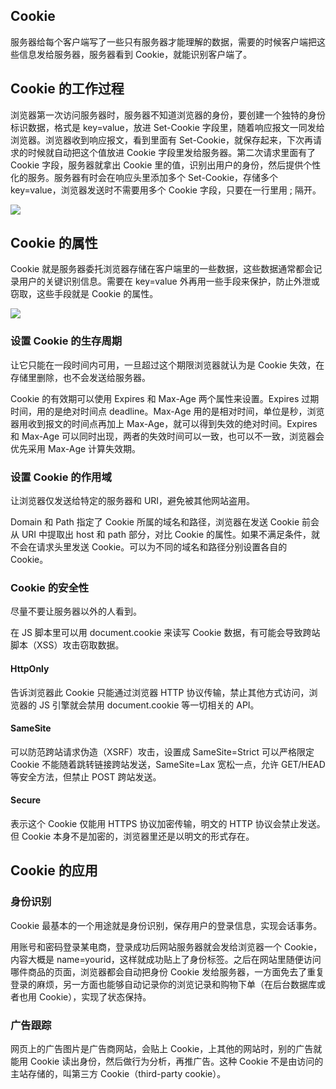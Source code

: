 ## Cookie

服务器给每个客户端写了一些只有服务器才能理解的数据，需要的时候客户端把这些信息发给服务器，服务器看到 Cookie，就能识别客户端了。

## Cookie 的工作过程

浏览器第一次访问服务器时，服务器不知道浏览器的身份，要创建一个独特的身份标识数据，格式是 key=value，放进 Set-Cookie 字段里，随着响应报文一同发给浏览器。浏览器收到响应报文，看到里面有 Set-Cookie，就保存起来，下次再请求的时候就自动把这个值放进 Cookie 字段里发给服务器。第二次请求里面有了 Cookie 字段，服务器就拿出 Cookie 里的值，识别出用户的身份，然后提供个性化的服务。服务器有时会在响应头里添加多个 Set-Cookie，存储多个 key=value，浏览器发送时不需要用多个 Cookie 字段，只要在一行里用 ; 隔开。

![](https://blog-1252173264.cos.ap-shanghai.myqcloud.com/1652586054759-060bd335-e2af-4bf5-bf30-57be5f6e29b9.png)

## Cookie 的属性

Cookie 就是服务器委托浏览器存储在客户端里的一些数据，这些数据通常都会记录用户的关键识别信息。需要在 key=value 外再用一些手段来保护，防止外泄或窃取，这些手段就是 Cookie 的属性。

![](https://blog-1252173264.cos.ap-shanghai.myqcloud.com/1653185039306-010397d1-f8e0-4503-af8e-4fcd87219141.png)

### 设置 Cookie 的生存周期

让它只能在一段时间内可用，一旦超过这个期限浏览器就认为是 Cookie 失效，在存储里删除，也不会发送给服务器。

Cookie 的有效期可以使用 Expires 和 Max-Age 两个属性来设置。Expires 过期时间，用的是绝对时间点 deadline。Max-Age 用的是相对时间，单位是秒，浏览器用收到报文的时间点再加上 Max-Age，就可以得到失效的绝对时间。Expires 和 Max-Age 可以同时出现，两者的失效时间可以一致，也可以不一致，浏览器会优先采用 Max-Age 计算失效期。

### 设置 Cookie 的作用域

让浏览器仅发送给特定的服务器和 URI，避免被其他网站盗用。

Domain 和 Path 指定了 Cookie 所属的域名和路径，浏览器在发送 Cookie 前会从 URI 中提取出 host 和 path 部分，对比 Cookie 的属性。如果不满足条件，就不会在请求头里发送 Cookie。可以为不同的域名和路径分别设置各自的 Cookie。

### Cookie 的安全性

尽量不要让服务器以外的人看到。

在 JS 脚本里可以用 document.cookie 来读写 Cookie 数据，有可能会导致跨站脚本（XSS）攻击窃取数据。

#### HttpOnly

告诉浏览器此 Cookie 只能通过浏览器 HTTP 协议传输，禁止其他方式访问，浏览器的 JS 引擎就会禁用 document.cookie 等一切相关的 API。

#### SameSite

可以防范跨站请求伪造（XSRF）攻击，设置成 SameSite=Strict 可以严格限定 Cookie 不能随着跳转链接跨站发送，SameSite=Lax 宽松一点，允许 GET/HEAD 等安全方法，但禁止 POST 跨站发送。

#### Secure

表示这个 Cookie 仅能用 HTTPS 协议加密传输，明文的 HTTP 协议会禁止发送。但 Cookie 本身不是加密的，浏览器里还是以明文的形式存在。

## Cookie 的应用

### 身份识别

Cookie 最基本的一个用途就是身份识别，保存用户的登录信息，实现会话事务。

用账号和密码登录某电商，登录成功后网站服务器就会发给浏览器一个 Cookie，内容大概是 name=yourid，这样就成功贴上了身份标签。之后在网站里随便访问哪件商品的页面，浏览器都会自动把身份 Cookie 发给服务器，一方面免去了重复登录的麻烦，另一方面也能够自动记录你的浏览记录和购物下单（在后台数据库或者也用 Cookie），实现了状态保持。

### 广告跟踪

网页上的广告图片是广告商网站，会贴上 Cookie，上其他的网站时，别的广告就能用 Cookie 读出身份，然后做行为分析，再推广告。这种 Cookie 不是由访问的主站存储的，叫第三方 Cookie（third-party cookie）。
